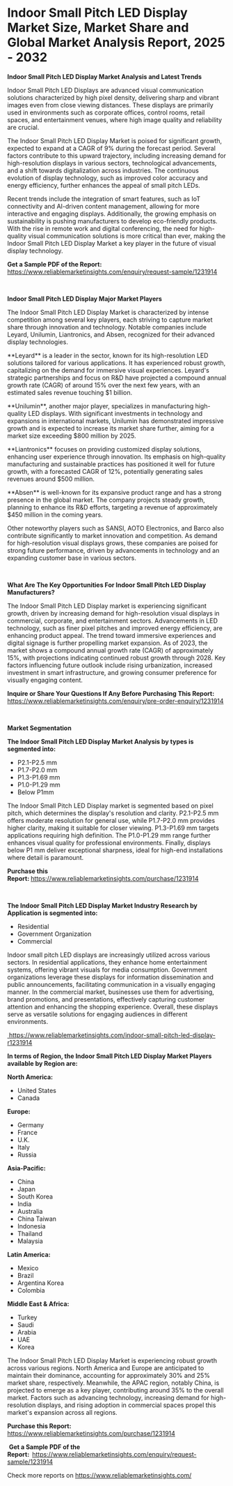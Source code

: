 <p><h1>Indoor Small Pitch LED Display Market Size, Market Share and Global Market Analysis Report, 2025 - 2032</h1></p><p><strong>Indoor Small Pitch LED Display Market Analysis and Latest Trends</strong></p>
<p><p>Indoor Small Pitch LED Displays are advanced visual communication solutions characterized by high pixel density, delivering sharp and vibrant images even from close viewing distances. These displays are primarily used in environments such as corporate offices, control rooms, retail spaces, and entertainment venues, where high image quality and reliability are crucial.</p><p>The Indoor Small Pitch LED Display Market is poised for significant growth, expected to expand at a CAGR of 9% during the forecast period. Several factors contribute to this upward trajectory, including increasing demand for high-resolution displays in various sectors, technological advancements, and a shift towards digitalization across industries. The continuous evolution of display technology, such as improved color accuracy and energy efficiency, further enhances the appeal of small pitch LEDs.</p><p>Recent trends include the integration of smart features, such as IoT connectivity and AI-driven content management, allowing for more interactive and engaging displays. Additionally, the growing emphasis on sustainability is pushing manufacturers to develop eco-friendly products. With the rise in remote work and digital conferencing, the need for high-quality visual communication solutions is more critical than ever, making the Indoor Small Pitch LED Display Market a key player in the future of visual display technology.</p></p>
<p><strong>Get a Sample PDF of the Report:&nbsp;</strong> <a href="https://www.reliablemarketinsights.com/enquiry/request-sample/1231914?utm_campaign=2322&utm_medium=2&utm_source=Github&utm_content=ia&utm_term=13022025&utm_id=indoor-small-pitch-led-display">https://www.reliablemarketinsights.com/enquiry/request-sample/1231914</a></p>
<p>&nbsp;</p>
<p><strong>Indoor Small Pitch LED Display Major Market Players</strong></p>
<p><p>The Indoor Small Pitch LED Display Market is characterized by intense competition among several key players, each striving to capture market share through innovation and technology. Notable companies include Leyard, Unilumin, Liantronics, and Absen, recognized for their advanced display technologies.</p><p>**Leyard** is a leader in the sector, known for its high-resolution LED solutions tailored for various applications. It has experienced robust growth, capitalizing on the demand for immersive visual experiences. Leyard's strategic partnerships and focus on R&D have projected a compound annual growth rate (CAGR) of around 15% over the next few years, with an estimated sales revenue touching $1 billion.</p><p>**Unilumin**, another major player, specializes in manufacturing high-quality LED displays. With significant investments in technology and expansions in international markets, Unilumin has demonstrated impressive growth and is expected to increase its market share further, aiming for a market size exceeding $800 million by 2025.</p><p>**Liantronics** focuses on providing customized display solutions, enhancing user experience through innovation. Its emphasis on high-quality manufacturing and sustainable practices has positioned it well for future growth, with a forecasted CAGR of 12%, potentially generating sales revenues around $500 million.</p><p>**Absen** is well-known for its expansive product range and has a strong presence in the global market. The company projects steady growth, planning to enhance its R&D efforts, targeting a revenue of approximately $450 million in the coming years.</p><p>Other noteworthy players such as SANSI, AOTO Electronics, and Barco also contribute significantly to market innovation and competition. As demand for high-resolution visual displays grows, these companies are poised for strong future performance, driven by advancements in technology and an expanding customer base in various sectors.</p></p>
<p>&nbsp;</p>
<p><strong>What Are The Key Opportunities For Indoor Small Pitch LED Display Manufacturers?</strong></p>
<p><p>The Indoor Small Pitch LED Display market is experiencing significant growth, driven by increasing demand for high-resolution visual displays in commercial, corporate, and entertainment sectors. Advancements in LED technology, such as finer pixel pitches and improved energy efficiency, are enhancing product appeal. The trend toward immersive experiences and digital signage is further propelling market expansion. As of 2023, the market shows a compound annual growth rate (CAGR) of approximately 15%, with projections indicating continued robust growth through 2028. Key factors influencing future outlook include rising urbanization, increased investment in smart infrastructure, and growing consumer preference for visually engaging content.</p></p>
<p><strong>Inquire or Share Your Questions If Any Before Purchasing This Report:</strong> <a href="https://www.reliablemarketinsights.com/enquiry/pre-order-enquiry/1231914?utm_campaign=2322&utm_medium=2&utm_source=Github&utm_content=ia&utm_term=13022025&utm_id=indoor-small-pitch-led-display">https://www.reliablemarketinsights.com/enquiry/pre-order-enquiry/1231914</a></p>
<p>&nbsp;</p>
<p><strong>Market Segmentation</strong></p>
<p><strong>The Indoor Small Pitch LED Display Market Analysis by types is segmented into:</strong></p>
<p><ul><li>P2.1-P2.5 mm</li><li>P1.7-P2.0 mm</li><li>P1.3-P1.69 mm</li><li>P1.0-P1.29 mm</li><li>Below P1mm</li></ul></p>
<p><p>The Indoor Small Pitch LED Display market is segmented based on pixel pitch, which determines the display's resolution and clarity. P2.1-P2.5 mm offers moderate resolution for general use, while P1.7-P2.0 mm provides higher clarity, making it suitable for closer viewing. P1.3-P1.69 mm targets applications requiring high definition. The P1.0-P1.29 mm range further enhances visual quality for professional environments. Finally, displays below P1 mm deliver exceptional sharpness, ideal for high-end installations where detail is paramount.</p></p>
<p><strong>Purchase this Report:&nbsp;</strong><a href="https://www.reliablemarketinsights.com/purchase/1231914?utm_campaign=2322&utm_medium=2&utm_source=Github&utm_content=ia&utm_term=13022025&utm_id=indoor-small-pitch-led-display">https://www.reliablemarketinsights.com/purchase/1231914</a></p>
<p>&nbsp;</p>
<p><strong>The Indoor Small Pitch LED Display Market Industry Research by Application is segmented into:</strong></p>
<p><ul><li>Residential</li><li>Government Organization</li><li>Commercial</li></ul></p>
<p><p>Indoor small pitch LED displays are increasingly utilized across various sectors. In residential applications, they enhance home entertainment systems, offering vibrant visuals for media consumption. Government organizations leverage these displays for information dissemination and public announcements, facilitating communication in a visually engaging manner. In the commercial market, businesses use them for advertising, brand promotions, and presentations, effectively capturing customer attention and enhancing the shopping experience. Overall, these displays serve as versatile solutions for engaging audiences in different environments.</p></p>
<p><a href="https://www.reliablemarketinsights.com/indoor-small-pitch-led-display-r1231914?utm_campaign=2322&utm_medium=2&utm_source=Github&utm_content=ia&utm_term=13022025&utm_id=indoor-small-pitch-led-display">&nbsp;https://www.reliablemarketinsights.com/indoor-small-pitch-led-display-r1231914</a></p>
<p><strong>In terms of Region, the Indoor Small Pitch LED Display Market Players available by Region are:</strong></p>
<p>
    <p> <strong> North America: </strong>
        <ul>
            <li>United States</li>
            <li>Canada</li>
        </ul>
        </p> 
    <p> <strong> Europe: </strong>
        <ul>
            <li>Germany</li>
            <li>France</li>
            <li>U.K.</li>
            <li>Italy</li>
            <li>Russia</li>
        </ul>
        </p> 
    <p> <strong> Asia-Pacific: </strong>
        <ul>
            <li>China</li>
            <li>Japan</li>
            <li>South Korea</li>
            <li>India</li>
            <li>Australia</li>
            <li>China Taiwan</li>
            <li>Indonesia</li>
            <li>Thailand</li>
            <li>Malaysia</li>
        </ul>
        </p> 
    <p> <strong> Latin America: </strong>
        <ul>
            <li>Mexico</li>
            <li>Brazil</li>
            <li>Argentina Korea</li>
            <li>Colombia</li>
        </ul>
        </p> 
    <p> <strong> Middle East & Africa: </strong>
        <ul>
            <li>Turkey</li>
            <li>Saudi</li>
            <li>Arabia</li>
            <li>UAE</li>
            <li>Korea</li>
        </ul>
    </p>
    </p>
<p><p>The Indoor Small Pitch LED Display Market is experiencing robust growth across various regions. North America and Europe are anticipated to maintain their dominance, accounting for approximately 30% and 25% market share, respectively. Meanwhile, the APAC region, notably China, is projected to emerge as a key player, contributing around 35% to the overall market. Factors such as advancing technology, increasing demand for high-resolution displays, and rising adoption in commercial spaces propel this market's expansion across all regions.</p></p>
<p><strong>Purchase this Report: </strong><a href="https://www.reliablemarketinsights.com/purchase/1231914?utm_campaign=2322&utm_medium=2&utm_source=Github&utm_content=ia&utm_term=13022025&utm_id=indoor-small-pitch-led-display">https://www.reliablemarketinsights.com/purchase/1231914</a></p>
<p>&nbsp;<strong>Get a Sample PDF of the Report:&nbsp;&nbsp;</strong><a href="https://www.reliablemarketinsights.com/enquiry/request-sample/1231914?utm_campaign=2322&utm_medium=2&utm_source=Github&utm_content=ia&utm_term=13022025&utm_id=indoor-small-pitch-led-display">https://www.reliablemarketinsights.com/enquiry/request-sample/1231914</a></p>
<p><strong></strong></p>
<p>Check more reports on <a href="https://www.reliablemarketinsights.com/?utm_campaign=2322&utm_medium=2&utm_source=Github&utm_content=ia&utm_term=13022025&utm_id=indoor-small-pitch-led-display">https://www.reliablemarketinsights.com/</a></p>